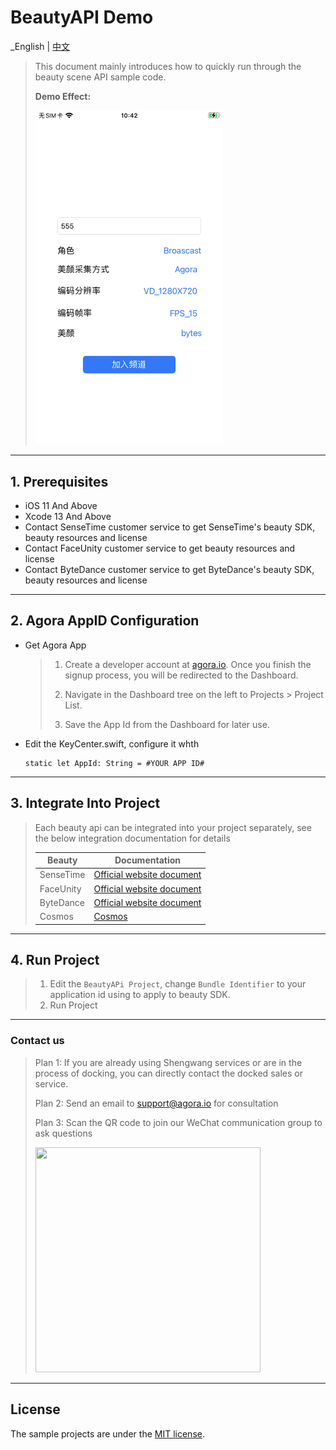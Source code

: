 # BeautyAPI Demo

_English | [中文](README.zh.md)

> This document mainly introduces how to quickly run through the beauty scene API sample code.
> 
> **Demo Effect:**
>
> <img src="imgs/app_page_launch.png" width="300" />
---

## 1. Prerequisites

- iOS 11 And Above
- Xcode 13 And Above
- Contact SenseTime customer service to get SenseTime's beauty SDK, beauty resources and license
- Contact FaceUnity customer service to get beauty resources and license
- Contact ByteDance customer service to get ByteDance's beauty SDK, beauty resources and license

---

## 2. Agora AppID Configuration

- Get Agora App

	> 1. Create a developer account at [agora.io](https://www.agora.io). Once you finish the signup process, you will be redirected to the Dashboard.
	>
	> 2. Navigate in the Dashboard tree on the left to Projects > Project List.
	>
	> 3. Save the App Id from the Dashboard for later use.

- Edit the KeyCenter.swift, configure it whth

	```
	static let AppId: String = #YOUR APP ID#
	```
	
---

## 3. Integrate Into Project

> Each beauty api can be integrated into your project separately, see the below integration documentation for details
> 
> | Beauty    | Documentation                                                |
> | --------- | ------------------------------------------------------------ |
> | SenseTime | [Official website document](https://doc.shengwang.cn/doc/showroom/ios/advanced-features/beauty/sensetime/integrate) |
> | FaceUnity | [Official website document](https://doc.shengwang.cn/doc/showroom/ios/advanced-features/beauty/faceunity/integrate) |
> | ByteDance | [Official website document](https://doc.shengwang.cn/doc/showroom/ios/advanced-features/beauty/bytedance/integrate) |
> | Cosmos    | [Cosmos](./BeautyAPi/CosmosBeauty/README.md)                                                      |

---

## 4. Run Project

> 1. Edit the `BeautyAPi Project`, change `Bundle Identifier` to your application id using to apply to beauty SDK.
> 2. Run Project

---

### Contact us

> Plan 1: If you are already using Shengwang services or are in the process of docking, you can directly contact the docked sales or service.
>
> Plan 2: Send an email to [support@agora.io](mailto:support@agora.io) for consultation
>
> Plan 3: Scan the QR code to join our WeChat communication group to ask questions
>
> <img src="https://download.agora.io/demo/release/SDHY_QA.jpg" width="360" height="360">
---

## License

The sample projects are under the [MIT license](../LICENSE).

